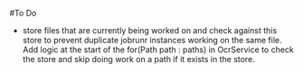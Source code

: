 #To Do

- store files that are currently being worked on and check against this store to prevent duplicate
jobrunr instances working on the same file. Add logic at the start of the for(Path path : paths) 
in OcrService to check the store and skip doing work on a path if it exists in the store.